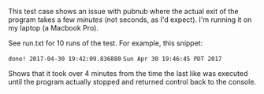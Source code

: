 
This test case shows an issue with pubnub where the actual exit of the program takes
a few *minutes* (not seconds, as I'd expect).  I'm running it on my laptop (a Macbook Pro).

See run.txt for 10 runs of the test.  For example, this snippet:

`done! 2017-04-30 19:42:09.836880`
`Sun Apr 30 19:46:45 PDT 2017`

Shows that it took over 4 minutes from the time the last like was executed until the program actually stopped 
and returned control back to the console.
